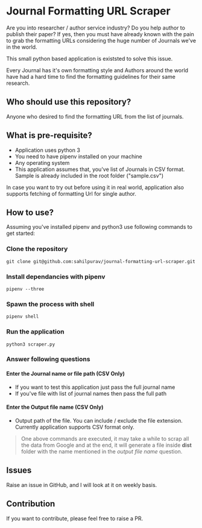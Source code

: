 # Journal Formatting URL Scraper
Are you into researcher / author service industry? Do you help author to publish their paper? If yes, then you must have already known with the pain to grab the formatting URLs considering the huge number of Journals we've in the world.

This small python based application is existsted to solve this issue.

Every Journal has it's own formatting style and Authors around the world have had a hard time to find the formatting guidelines for their same research.

## Who should use this repository?
Anyone who desired to find the formatting URL from the list of journals.

## What is pre-requisite?
- Application uses python 3
- You need to have pipenv installed on your machine
- Any operating system
- This application assumes that, you've list of Journals in CSV format. Sample is already included in the root folder ("sample.csv")

In case you want to try out before using it in real world, application also supports fetching of formatting Url for single author.

## How to use?
Assuming you've installed pipenv and python3 use following commands to get started:

### Clone the repository
```
git clone git@github.com:sahilpurav/journal-formatting-url-scraper.git
```

### Install dependancies with pipenv
```
pipenv --three
```

### Spawn the process with shell
```
pipenv shell
```

### Run the application
```
python3 scraper.py
```

### Answer following questions
#### Enter the Journal name or file path (CSV Only)
- If you want to test this application just pass the full journal name
- If you've file with list of journal names then pass the full path

#### Enter the Output file name (CSV Only)
- Output path of the file. You can include / exclude the file extension. Currently application supports CSV format only.

> One above commands are executed, it may take a while to scrap all the data from Google and at the end, it will generate a file inside **dist** folder with the name mentioned in the *output file name* question.

## Issues
Raise an issue in GitHub, and I will look at it on weekly basis.

## Contribution
If you want to contribute, please feel free to raise a PR.
